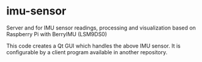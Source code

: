 # imu-sensor
Server and for IMU sensor readings, processing and visualization based on Raspberry Pi with BerryIMU (LSM9DS0)

This code creates a Qt GUI which handles the above IMU sensor. It is configurable by a client program available in another repository.

